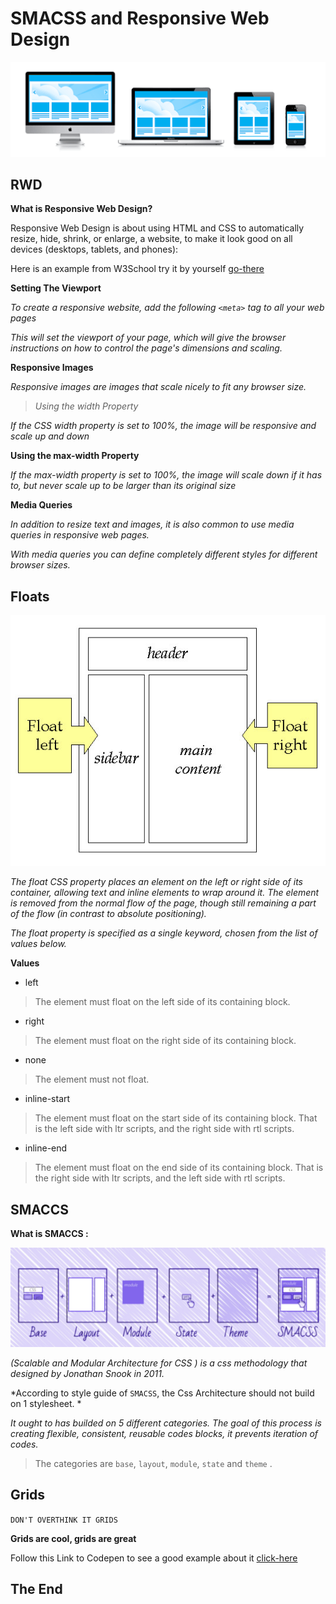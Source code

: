  # SMACSS and Responsive Web Design

 ![RWD](imgs/RWD.png)

## RWD

**What is Responsive Web Design?**

 
Responsive Web Design is about using HTML and CSS to automatically resize, hide, shrink, or enlarge, a website, to make it look good on all devices (desktops, tablets, and phones):

Here is an example from W3School try it by yourself [go-there](https://www.w3schools.com/html/tryit.asp?filename=tryhtml_responsive_page)

**Setting The Viewport**

*To create a responsive website, add the following `<meta>` tag to all your web pages*

*This will set the viewport of your page, which will give the browser instructions on how to control the page's dimensions and scaling.*

**Responsive Images**

*Responsive images are images that scale nicely to fit any browser size.*

>*Using the width Property*

*If the CSS width property is set to 100%, the image will be responsive and scale up and down*

**Using the max-width Property**

*If the max-width property is set to 100%, the image will scale down if it has to, but never scale up to be larger than its original size*

**Media Queries**

*In addition to resize text and images, it is also common to use media queries in responsive web pages.*

*With media queries you can define completely different styles for different browser sizes.*

## Floats

![float](imgs/float.jpg)


*The float CSS property places an element on the left or right side of its container, allowing text and inline elements to wrap around it. The element is removed from the normal flow of the page, though still remaining a part of the flow (in contrast to absolute positioning).*

*The float property is specified as a single keyword, chosen from the list of values below.*

**Values**

- left
>The element must float on the left side of its containing block.

- right
>The element must float on the right side of its containing block.

- none
>The element must not float.

- inline-start
>The element must float on the start side of its containing block. That is the left side with ltr scripts, and the right side with rtl scripts.

- inline-end
>The element must float on the end side of its containing block. That is the right side with ltr scripts, and the left side with rtl scripts.

## SMACCS

**What is SMACCS :**

![SMACSS](imgs/smaccs.PNG)


*(Scalable and Modular Architecture for CSS ) is a css methodology that designed by Jonathan Snook in 2011.*

*According to style guide of `SMACSS`, the Css Architecture should not build on 1 stylesheet. *

*It ought to has builded on 5 different categories. The goal of this process is creating flexible, consistent, reusable codes blocks, it prevents iteration of codes.*

>The categories are `base`, `layout`, `module`, `state` and `theme` .

## Grids 

`DON'T OVERTHINK IT GRIDS`

**Grids are cool, grids are great**

Follow this Link to Codepen to see a good example about it [click-here](https://codepen.io/noele/pen/AjwuL)

## The End 